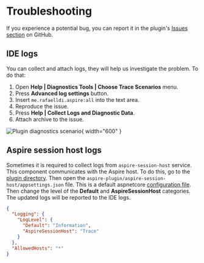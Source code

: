 # Troubleshooting

If you experience a potential bug, you can report it in the
plugin's [Issues section](https://github.com/rafaelldi/aspire-plugin/issues) on GitHub.

## IDE logs

You can collect and attach logs, they will help us investigate the problem. To do that:

1. Open **Help | Diagnostics Tools | Choose Trace Scenarios** menu.
2. Press **Advanced log settings** button.
3. Insert `me.rafaelldi.aspire:all` into the text area.
4. Reproduce the issue.
5. Press **Help | Collect Logs and Diagnostic Data**.
6. Attach archive to the issue.

![Plugin diagnostics scenario](diagnostics.jpg){ width="600" }

## Aspire session host logs

Sometimes it is required to collect logs from `aspire-session-host` service. This component communicates with the Aspire
host. To do this, go to
the [plugin directory](https://www.jetbrains.com/help/rider/Directories_Used_by_the_IDE_to_Store_Settings_Caches_Plugins_and_Logs.html#plugins-directory).
Then open the `aspire-plugin/aspire-session-host/appsettings.json` file. This is a default
aspnetcore [configuration file](https://learn.microsoft.com/en-us/aspnet/core/fundamentals/logging/?view=aspnetcore-8.0#configure-logging).
Then change the level of the **Default** and **AspireSessionHost** categories. The updated logs will be reported to the
IDE logs.

```json
{
  "Logging": {
    "LogLevel": {
      "Default": "Information",
      "AspireSessionHost": "Trace"
    }
  },
  "AllowedHosts": "*"
}
```